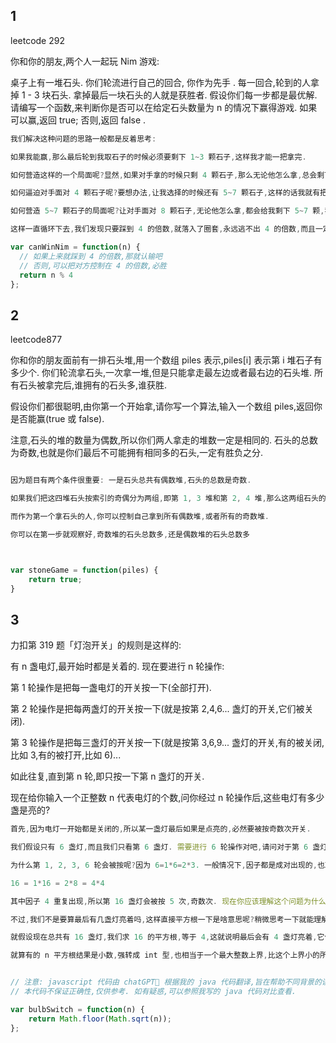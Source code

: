 ## 1
leetcode 292

你和你的朋友,两个人一起玩 Nim 游戏: 

桌子上有一堆石头. 
你们轮流进行自己的回合, 你作为先手 . 
每一回合,轮到的人拿掉 1 - 3 块石头. 
拿掉最后一块石头的人就是获胜者. 
假设你们每一步都是最优解. 请编写一个函数,来判断你是否可以在给定石头数量为 n 的情况下赢得游戏. 如果可以赢,返回 true; 否则,返回 false . 

```js
我们解决这种问题的思路一般都是反着思考: 

如果我能赢,那么最后轮到我取石子的时候必须要剩下 1~3 颗石子,这样我才能一把拿完. 

如何营造这样的一个局面呢?显然,如果对手拿的时候只剩 4 颗石子,那么无论他怎么拿,总会剩下 1~3 颗石子,我就能赢. 

如何逼迫对手面对 4 颗石子呢?要想办法,让我选择的时候还有 5~7 颗石子,这样的话我就有把握让对方不得不面对 4 颗石子. 

如何营造 5~7 颗石子的局面呢?让对手面对 8 颗石子,无论他怎么拿,都会给我剩下 5~7 颗,我就能赢. 

这样一直循环下去,我们发现只要踩到 4 的倍数,就落入了圈套,永远逃不出 4 的倍数,而且一定会输. 

var canWinNim = function(n) {
  // 如果上来就踩到 4 的倍数,那就认输吧
  // 否则,可以把对方控制在 4 的倍数,必胜
  return n % 4
};
```


## 2

leetcode877

你和你的朋友面前有一排石头堆,用一个数组 piles 表示,piles[i] 表示第 i 堆石子有多少个. 你们轮流拿石头,一次拿一堆,但是只能拿走最左边或者最右边的石头堆. 所有石头被拿完后,谁拥有的石头多,谁获胜. 

假设你们都很聪明,由你第一个开始拿,请你写一个算法,输入一个数组 piles,返回你是否能赢(true 或 false). 

注意,石头的堆的数量为偶数,所以你们两人拿走的堆数一定是相同的. 石头的总数为奇数,也就是你们最后不可能拥有相同多的石头,一定有胜负之分. 


```js

因为题目有两个条件很重要: 一是石头总共有偶数堆,石头的总数是奇数. 

如果我们把这四堆石头按索引的奇偶分为两组,即第 1, 3 堆和第 2, 4 堆,那么这两组石头的数量一定不同,也就是说一堆多一堆少. 因为石头的总数是奇数,不能被平分. 

而作为第一个拿石头的人,你可以控制自己拿到所有偶数堆,或者所有的奇数堆. 

你可以在第一步就观察好,奇数堆的石头总数多,还是偶数堆的石头总数多



var stoneGame = function(piles) {
    return true;
}

```

## 3

力扣第 319 题「灯泡开关」的规则是这样的: 

有 n 盏电灯,最开始时都是关着的. 现在要进行 n 轮操作: 

第 1 轮操作是把每一盏电灯的开关按一下(全部打开). 

第 2 轮操作是把每两盏灯的开关按一下(就是按第 2,4,6... 盏灯的开关,它们被关闭). 

第 3 轮操作是把每三盏灯的开关按一下(就是按第 3,6,9... 盏灯的开关,有的被关闭,比如 3,有的被打开,比如 6)...

如此往复,直到第 n 轮,即只按一下第 n 盏灯的开关. 

现在给你输入一个正整数 n 代表电灯的个数,问你经过 n 轮操作后,这些电灯有多少盏是亮的?


```js
首先,因为电灯一开始都是关闭的,所以某一盏灯最后如果是点亮的,必然要被按奇数次开关. 

我们假设只有 6 盏灯,而且我们只看第 6 盏灯. 需要进行 6 轮操作对吧,请问对于第 6 盏灯,会被按下几次开关呢?这不难得出,第 1 轮会被按,第 2 轮,第 3 轮,第 6 轮都会被按. 

为什么第 1, 2, 3, 6 轮会被按呢?因为 6=1*6=2*3. 一般情况下,因子都是成对出现的,也就是说开关被按的次数一般是偶数次. 但是有特殊情况,比如说总共有 16 盏灯,那么第 16 盏灯会被按几次?

16 = 1*16 = 2*8 = 4*4

其中因子 4 重复出现,所以第 16 盏灯会被按 5 次,奇数次. 现在你应该理解这个问题为什么和平方根有关了吧?

不过,我们不是要算最后有几盏灯亮着吗,这样直接平方根一下是啥意思呢?稍微思考一下就能理解了. 

就假设现在总共有 16 盏灯,我们求 16 的平方根,等于 4,这就说明最后会有 4 盏灯亮着,它们分别是第 1*1=1 盏, 第 2*2=4 盏, 第 3*3=9 盏和第 4*4=16 盏. 

就算有的 n 平方根结果是小数,强转成 int 型,也相当于一个最大整数上界,比这个上界小的所有整数,平方后的索引都是最后亮着的灯的索引. 所以说我们直接把平方根转成整数,就是这个问题的答案. 


// 注意: javascript 代码由 chatGPT🤖 根据我的 java 代码翻译,旨在帮助不同背景的读者理解算法逻辑. 
// 本代码不保证正确性,仅供参考. 如有疑惑,可以参照我写的 java 代码对比查看. 

var bulbSwitch = function(n) {
    return Math.floor(Math.sqrt(n));
};

```